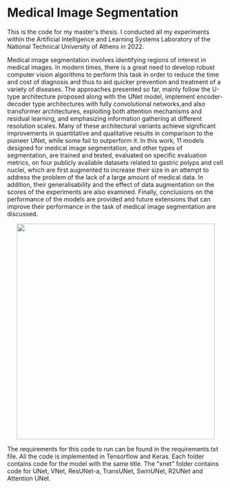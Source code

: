 # Medical Image Segmentation
This is the code for my master's thesis. I conducted all my experiments within the Artificial Intelligence and Learning Systems Laboratory of the National Technical University of Athens in 2022.


Medical image segmentation involves identifying regions of interest in medical images. In modern times, there is a great need to develop robust computer vision algorithms to perform this task in order to reduce the time and cost of diagnosis and thus to aid quicker prevention and treatment of a variety of diseases. The approaches presented so far, mainly follow the U-type architecture proposed along with the UNet model, implement encoder-decoder type architectures with fully convolutional networks,and also transformer architectures, exploiting both attention mechanisms and residual learning, and emphasizing information gathering at different resolution scales. Many of these architectural variants achieve significant improvements in quantitative and qualitative results in comparison to the pioneer UNet, while some fail to outperform it. In this work, 11 models designed for medical image segmentation, and other types of segmentation, are trained and tested, evaluated on specific evaluation metrics, on four publicly available datasets related to gastric polyps and cell nuclei, which are first augmented to increase their size in an attempt to address the problem of the lack of a large amount of medical data. In addition, their generalisability and the effect of data augmentation on the scores of the experiments are also examined. Finally, conclusions on the performance of the models are provided and future extensions that can improve their performance in the task of medical image segmentation are discussed.

<p align="center">
  <img width="460" height="500" src="https://user-images.githubusercontent.com/48295759/180458910-10913506-fb1f-48de-a319-af9ce12a28a0.png">
</p>


The requirements for this code to run can be found in the requirements.txt file. All the code is implemented in Tensorflow and Keras.
Each folder contains code for the model with the same title.
The "xnet" folder contains code for UNet, VNet, ResUNet-a, TransUNet, SwinUNet, R2UNet and Attention UNet.
